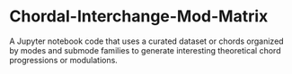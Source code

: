 # Chordal-Interchange-Mod-Matrix
A Jupyter notebook code that uses a curated dataset or chords organized by modes and submode families to generate interesting theoretical chord progressions or modulations.
